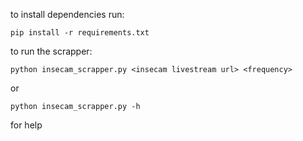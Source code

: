 to install dependencies run:

`pip install -r requirements.txt`

to run the scrapper:

`python insecam_scrapper.py <insecam livestream url> <frequency>`

or 

`python insecam_scrapper.py -h`

for help

